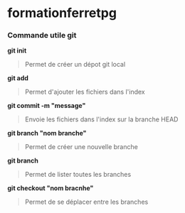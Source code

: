 # formationferretpg

###  Commande utile git

**git init**
>Permet de créer un dépot git local

**git add**
>Permet d'ajouter les fichiers dans l'index

**git commit -m "message"**
>Envoie les fichiers dans l'index sur la branche HEAD

**git branch "nom branche"**
>Permet de créer une nouvelle branche

**git branch**
>Permet de lister toutes les branches

**git checkout "nom bracnhe"**
>Permet de se déplacer entre les branches
